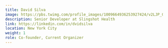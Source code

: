 ```yaml
---
title: David Silva
image: https://pbs.twimg.com/profile_images/1009664936253927424/v2LJP_01_400x400.jpg
description: Senior Developer at Slingshot Health
link: https://linkedin.com/in/dvidsilva
location: New York City
weight: 1
role: Co-founder, Current Organizer
---
```

